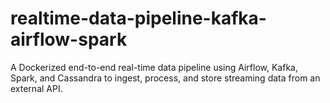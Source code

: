 # realtime-data-pipeline-kafka-airflow-spark
A Dockerized end-to-end real-time data pipeline using Airflow, Kafka, Spark, and Cassandra to ingest, process, and store streaming data from an external API.

